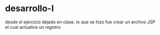 # desarrollo-I
desde el ejercicio dejado en clase, lo que se hizo fue crear un archivo JSP el cual actualice un registro
